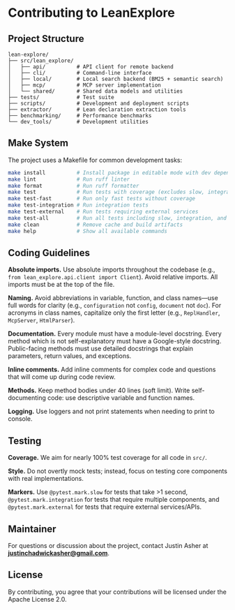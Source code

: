 # Contributing to LeanExplore


## Project Structure

```
lean-explore/
├── src/lean_explore/
│   ├── api/          # API client for remote backend
│   ├── cli/          # Command-line interface
│   ├── local/        # Local search backend (BM25 + semantic search)
│   ├── mcp/          # MCP server implementation
│   └── shared/       # Shared data models and utilities
├── tests/            # Test suite
├── scripts/          # Development and deployment scripts
├── extractor/        # Lean declaration extraction tools
├── benchmarking/     # Performance benchmarks
└── dev_tools/        # Development utilities
```


## Make System

The project uses a Makefile for common development tasks:

```bash
make install          # Install package in editable mode with dev dependencies
make lint             # Run ruff linter
make format           # Run ruff formatter
make test             # Run tests with coverage (excludes slow, integration, external)
make test-fast        # Run only fast tests without coverage
make test-integration # Run integration tests
make test-external    # Run tests requiring external services
make test-all         # Run all tests including slow, integration, and external
make clean            # Remove cache and build artifacts
make help             # Show all available commands
```


## Coding Guidelines

**Absolute imports.** Use absolute imports throughout the codebase (e.g., `from lean_explore.api.client import Client`). Avoid relative imports. All imports must be at the top of the file.

**Naming.** Avoid abbreviations in variable, function, and class names—use full words for clarity (e.g., `configuration` not `config`, `document` not `doc`). For acronyms in class names, capitalize only the first letter (e.g., `ReplHandler`, `McpServer`, `HtmlParser`).

**Documentation.** Every module must have a module-level docstring. Every method which is not self-explanatory must have a Google-style docstring. Public-facing methods must use detailed docstrings that explain parameters, return values, and exceptions.

**Inline comments.** Add inline comments for complex code and questions that will come up during code review.

**Methods.** Keep method bodies under 40 lines (soft limit). Write self-documenting code: use descriptive variable and function names.

**Logging.** Use loggers and not print statements when needing to print to console.


## Testing

**Coverage.** We aim for nearly 100% test coverage for all code in `src/`. 

**Style.** Do not overtly mock tests; instead, focus on testing core components with real implementations.
 
**Markers.** Use `@pytest.mark.slow` for tests that take >1 second, `@pytest.mark.integration` for tests that require multiple components, and `@pytest.mark.external` for tests that require external services/APIs.


## Maintainer

For questions or discussion about the project, contact Justin Asher at **justinchadwickasher@gmail.com**.


## License

By contributing, you agree that your contributions will be licensed under the Apache License 2.0.
